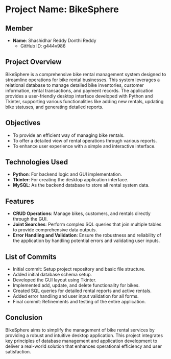 # Project Name: BikeSphere

## Member

- **Name**: Shashidhar Reddy Donthi Reddy
  - GitHub ID: g444v986

## Project Overview

BikeSphere is a comprehensive bike rental management system designed to streamline operations for bike rental businesses. This system leverages a relational database to manage detailed bike inventories, customer information, rental transactions, and payment records. The application provides a user-friendly desktop interface developed with Python and Tkinter, supporting various functionalities like adding new rentals, updating bike statuses, and generating detailed reports.

## Objectives

- To provide an efficient way of managing bike rentals.
- To offer a detailed view of rental operations through various reports.
- To enhance user experience with a simple and interactive interface.

## Technologies Used

- **Python**: For backend logic and GUI implementation.
- **Tkinter**: For creating the desktop application interface.
- **MySQL**: As the backend database to store all rental system data.

## Features

- **CRUD Operations**: Manage bikes, customers, and rentals directly through the GUI.
- **Joint Searches**: Perform complex SQL queries that join multiple tables to provide comprehensive data outputs.
- **Error Handling and Validation**: Ensure the robustness and reliability of the application by handling potential errors and validating user inputs.

## List of Commits

- Initial commit: Setup project repository and basic file structure.
- Added initial database schema setup.
- Developed the GUI layout using Tkinter.
- Implemented add, update, and delete functionality for bikes.
- Created SQL queries for detailed rental reports and active rentals.
- Added error handling and user input validation for all forms.
- Final commit: Refinements and testing of the entire application.

## Conclusion

BikeSphere aims to simplify the management of bike rental services by providing a robust and intuitive desktop application. This project integrates key principles of database management and application development to deliver a real-world solution that enhances operational efficiency and user satisfaction.

